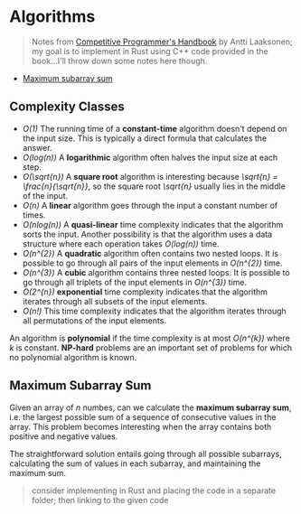 # Algorithms
> Notes from [Competitive Programmer's Handbook](https://cses.fi/book/index.html) by Antti Laaksonen; my goal is to implement in Rust using C++ code provided in the book...I'll throw down some notes here though.

* [Maximum subarray sum](#maxsubsum)

## Complexity Classes

- *O(1)* The running time of a **constant-time** algorithm doesn't depend on the input size. This is typically a direct formula that calculates the answer.
- *O(log(n))* A **logarithmic** algorithm often halves the input size at each step.
- *O(\sqrt{n})* A **square root** algorithm is interesting because *\sqrt{n} = \frac{n}{\sqrt{n}}*, so the square root *\sqrt{n}* usually lies in the middle of the input.
- *O(n)* A **linear** algorithm goes through the input a constant number of times.
- *O(nlog(n))* A **quasi-linear** time complexity indicates that the algorithm sorts the input. Another possibility is that the algorithm uses a data structure where each operation takes *O(log(n))* time.
- *O(n^{2})* A **quadratic** algorithm often contains two nested loops. It is possible to go through all pairs of the input elements in *O(n^{2})* time.
- *O(n^{3})* A **cubic** algorithm contains three nested loops. It is possible to go through all triplets of the input elements in *O(n^{3})* time.
- *O(2^{n})* **exponential** time complexity indicates that the algorithm iterates through all subsets of the input elements.
- *O(n!)* This time complexity indicates that the algorithm iterates through all permutations of the input elements.

An algorithm is **polynomial** if the time complexity is at most *O(n^{k})* where *k* is constant. **NP-hard** problems are an important set of problems for which no polynomial algorithm is known.

## Maximum Subarray Sum <a name="maxsubsum"></a>

Given an array of *n* numbes, can we calculate the **maximum subarray sum**, i.e. the largest possible sum of a sequence of consecutive values in the array. This problem becomes interesting when the array contains both positive and negative values.

The straightforward solution entails going through all possible subarrays, calculating the sum of values in each subarray, and maintaining the maximum sum.

> consider implementing in Rust and placing the code in a separate folder; then linking to the given code